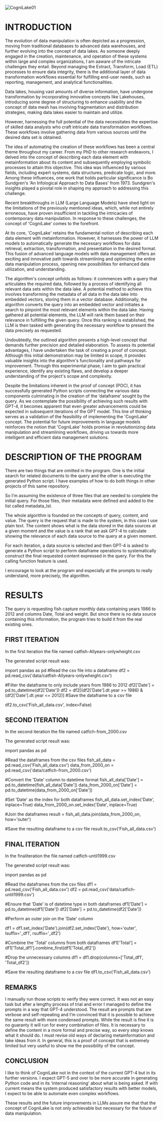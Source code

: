  ![CogniLake01](https://github.com/onesimoh2/gpt-cogni-data-space-01/assets/99890486/f62f064c-9fbe-4cf2-baa8-e828dbfc7702)
 
# INTRODUCTION

The evolution of data manipulation is often depicted as a progression, moving from traditional databases to advanced data warehouses, and further evolving into the concept of data lakes. As someone deeply engaged in the creation, maintenance, and operation of these systems within large and complex organizations, I am aaware of the intricate challenges they entail. Beyond managing the Extract, Transform, Load (ETL) processes to ensure data integrity, there is the additional layer of data transformation workflows essential for fulfilling end-user needs, such as reporting, management, and analytical functionalities. 

Data lakes, housing vast amounts of diverse information, have undergone transformation by incorporating innovative concepts like Lakehouses, introducing some degree of structuring to enhance usability and the concept of data mesh has involving fragmentation and distribution strategies, making data lakes easier to maintain and utilize. 

However, harnessing the full potential of the data necessitates the expertise of skilled data analysts who craft intricate data transformation workflows. These workflows involve gathering data from various sources until the desired data set is obtained. 

The idea of automating the creation of these workflows has been a central theme throughout my career. From my PhD to other research endeavors, I delved into the concept of describing each data element with metainformation about its content and subsequently employing symbolic processes to attain this objective. This idea was influenced by various fields, including expert systems, data structures, predicate logic, and more. Among these influences, one work that holds particular significance is Bo Sundgren's 'An Infological Approach to Data Bases' from 1973. Sundgren's insights played a pivotal role in shaping my approach to addressing this challenge. 

Recent breakthroughs in LLM (Large Language Models) have shed light on the limitations of the previously mentioned ideas, which, while not entirely erroneous, have proven insufficient in tackling the intricacies of contemporary data manipulation. In response to these challenges, the concept of 'CogniLake' comes to the forefront. 

At its core, 'CogniLake' retains the fundamental notion of describing each data element with metainformation. However, it harnesses the power of LLM models to automatically generate the necessary workflows for data retrieval, extraction, transformation, and presentation in the desired format. This fusion of advanced language models with data management offers an exciting and innovative path towards streamlining and optimizing the entire data manipulation process, opening new possibilities for enhanced data utilization, and understanding. 

The algorithm's concept unfolds as follows: it commences with a query that articulates the required data, followed by a process of identifying all relevant data sets within the data lake. A potential method to achieve this involves transforming the metadata of all data in the data lake into embedded vectors, storing them in a vector database. Additionally, the algorithm converts the query into an embedded vector and initiates a search to pinpoint the most relevant elements within the data lake. Having gathered all potential elements, the LLM will rank them based on their relevance in fulfilling the given query. Once this ranking is established, the LLM is then tasked with generating the necessary workflow to present the data precisely as requested. 

Undoubtedly, the outlined algorithm presents a high-level concept that demands further precision and detailed elaboration. To assess its potential advantages, I have undertaken the task of creating a proof of concept. Although this initial demonstration may be limited in scope, it provides valuable insights into the algorithm's functionality and pathways for improvement. Through this experimental phase, I aim to gain practical experience, identify any existing flaws, and develop a deeper understanding of the project's scope and complexity. 

Despite the limitations inherent in the proof of concept (POC), it has successfully generated Python scripts connecting the various data components culminating in the creation of the ‘dataframe’ sought by the query. As we contemplate the possibility of achieving such results with GPT-4, it becomes apparent that even greater advancements could be expected in subsequent iterations of the GPT model. This line of thinking serves as a validation of the feasibility of implementing the 'CogniLake' concept. The potential for future improvements in language models reinforces the notion that 'CogniLake' holds promise in revolutionizing data manipulation and streamlining workflows, driving us towards more intelligent and efficient data management solutions. 

# DESCRIPTION OF THE PROGRAM

There are two things that are omitted in the program. One is the initial search for related documents to the query and the other is executing the generated Python script. I have examples of how to do both things in other projects of this same repository. 

So I’m assuming the existence of three files that are needed to complete the initial query. For those files, their metadata were defined and added to the list called metadata_lst. 

The whole algorithm is founded on the concepts of query, content, and value. The query is the request that is made to the system, in this case I use plain text. The content shows what is the data stored in the data sources at a given moment and the value is a rank that we ask GPT-4 to calculate showing the relevance of each data source to the query at a given moment. 

For each iteration, a data source is selected and then GPT-4 is asked to generate a Python script to perform dataframe operations to systematically construct the final requested content expressed in the query. For this the calling function feature is used. 

I encourage to look at the program and especially at the prompts to really understand, more precisely, the algorithm. 

# RESULTS

The query is requesting fish capture monthly data containing years 1986 to 2012 and columns Date, Total and weight. But since there is no data source containing this information, the program tries to build it from the real existing ones. 

## FIRST ITERATION 

In the first iteration the file named catfish-Allyears-onlywheight.csv 

The generated script result was: 

import pandas as pd 
#Read the csv file into a dataframe 
df2 = pd.read_csv('data/catfish-Allyears-onlywheight.csv')

#Filter the dataframe to only include years from 1986 to 2012 
df2['Date'] = pd.to_datetime(df2['Date']) 
df2 = df2[(df2['Date'].dt.year >= 1986) & (df2['Date'].dt.year <= 2012)] 
#Save the dataframe to a csv file 

df2.to_csv('Fish_all_data.csv', index=False) 

## SECOND ITERATION 

In the second iteration the file named catfich-from_2000.csv 

The generated script result was: 

import pandas as pd 

#Read the dataframes from the csv files 
fish_all_data = pd.read_csv('Fish_all_data.csv') 
data_from_2000_on = pd.read_csv('data/catfich-from_2000.csv') 

#Convert the 'Date' column to datetime format 
fish_all_data['Date'] = pd.to_datetime(fish_all_data['Date']) 
data_from_2000_on['Date'] = pd.to_datetime(data_from_2000_on['Date']) 

#Set 'Date' as the index for both dataframes 
fish_all_data.set_index('Date', inplace=True) 
data_from_2000_on.set_index('Date', inplace=True) 

#Join the dataframes 
result = fish_all_data.join(data_from_2000_on, how='outer') 

#Save the resulting dataframe to a csv file 
result.to_csv('Fish_all_data.csv') 

## FINAL ITERATION 

In the finaliteration the file named catfich-until1999.csv 

The generated script result was: 

import pandas as pd 

#Read the dataframes from the csv files 
df1 = pd.read_csv('Fish_all_data.csv') 
df2 = pd.read_csv('data/catfich-until1999.csv') 

#Ensure that 'Date' is of datetime type in both dataframes 
df1['Date'] = pd.to_datetime(df1['Date']) 
df2['Date'] = pd.to_datetime(df2['Date']) 

#Perform an outer join on the 'Date' column 

df1 = df1.set_index('Date').join(df2.set_index('Date'), how='outer', lsuffix='_df1', rsuffix='_df2') 

#Combine the 'Total' columns from both dataframes 
df1['Total'] = df1['Total_df1'].combine_first(df1['Total_df2']) 

#Drop the unnecessary columns 
df1 = df1.drop(columns=['Total_df1', 'Total_df2']) 

#Save the resulting dataframe to a csv file 
df1.to_csv('Fish_all_data.csv') 

## REMARKS

I manually run those scripts to verify they were correct. It was not an easy task but after a lengthy process of trial and error I managed to define the prompts in a way that GPT-4 understood. The result are prompts that are verbose and self-repeating and I’m convinced that it is possible to achieve the same result with more condensed prompts. While the result is fine it is no guaranty it will run for every combination of files. It is necessary to define the content in a more formal and precise way, so every step knows what it should do. I must revise old ways of declaring metainformation and take ideas from it. In general, this is a proof of concept that is extremely limited but very useful to show me the possibility of the concept. 

## CONCLUSION

I like to think of CogniLake not in the context of the current GPT-4 but in its further versions. I expect GPT-5 and over to be more accurate in generating Python code and in its ‘internal reasoning’ about what is being asked. If with current means the system produced satisfactory results with better models, I expect to be able to automate even complex workflows. 

These results and the future improvements in LLMs assure me that that the concept of CogniLake is not only achievable but necessary for the future of data manipulation. 